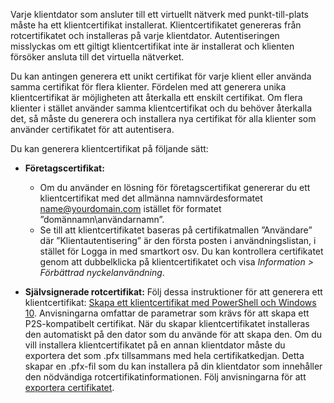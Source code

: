 Varje klientdator som ansluter till ett virtuellt nätverk med punkt-till-plats måste ha ett klientcertifikat installerat. Klientcertifikatet genereras från rotcertifikatet och installeras på varje klientdator. Autentiseringen misslyckas om ett giltigt klientcertifikat inte är installerat och klienten försöker ansluta till det virtuella nätverket.

Du kan antingen generera ett unikt certifikat för varje klient eller använda samma certifikat för flera klienter. Fördelen med att generera unika klientcertifikat är möjligheten att återkalla ett enskilt certifikat. Om flera klienter i stället använder samma klientcertifikat och du behöver återkalla det, så måste du generera och installera nya certifikat för alla klienter som använder certifikatet för att autentisera.

Du kan generera klientcertifikat på följande sätt:

- **Företagscertifikat:**

  - Om du använder en lösning för företagscertifikat genererar du ett klientcertifikat med det allmänna namnvärdesformatet name@yourdomain.com istället för formatet ”domännamn\användarnamn”.
  - Se till att klientcertifikatet baseras på certifikatmallen ”Användare” där ”Klientautentisering” är den första posten i användningslistan, i stället för Logga in med smartkort osv. Du kan kontrollera certifikatet genom att dubbelklicka på klientcertifikatet och visa *Information > Förbättrad nyckelanvändning*.

- **Självsignerade rotcertifikat:** Följ dessa instruktioner för att generera ett klientcertifikat: [Skapa ett klientcertifikat med PowerShell och Windows 10](../articles/vpn-gateway/vpn-gateway-certificates-point-to-site.md#clientcert). Anvisningarna omfattar de parametrar som krävs för att skapa ett P2S-kompatibelt certifikat. När du skapar klientcertifikatet installeras den automatiskt på den dator som du använde för att skapa den. Om du vill installera klientcertifikatet på en annan klientdator måste du exportera det som .pfx tillsammans med hela certifikatkedjan. Detta skapar en .pfx-fil som du kan installera på din klientdator som innehåller den nödvändiga rotcertifikatinformationen. Följ anvisningarna för att [exportera certifikatet](../articles/vpn-gateway/vpn-gateway-certificates-point-to-site.md#clientexport).
